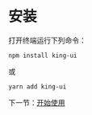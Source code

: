 # 安装 
打开终端运行下列命令：

 `npm install king-ui`

<p>或</p>

 ` yarn add king-ui `

下一节：[开始使用](#/doc/start)
